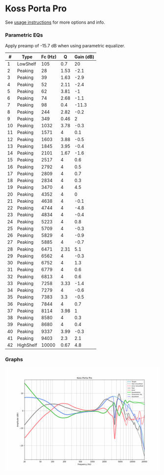 # Koss Porta Pro
See [usage instructions](https://github.com/jaakkopasanen/AutoEq#usage) for more options and info.

### Parametric EQs
Apply preamp of -15.7 dB when using parametric equalizer.

|   # | Type      |   Fc (Hz) |    Q |   Gain (dB) |
|-----|-----------|-----------|------|-------------|
|   1 | LowShelf  |       105 | 0.7  |        20   |
|   2 | Peaking   |        28 | 1.53 |        -2.1 |
|   3 | Peaking   |        39 | 1.63 |        -2.9 |
|   4 | Peaking   |        52 | 2.11 |        -2.4 |
|   5 | Peaking   |        62 | 3.81 |        -1   |
|   6 | Peaking   |        74 | 2.68 |        -1.1 |
|   7 | Peaking   |        98 | 0.4  |       -11.3 |
|   8 | Peaking   |       244 | 2.82 |        -0.2 |
|   9 | Peaking   |       349 | 0.46 |         2   |
|  10 | Peaking   |      1032 | 3.78 |        -0.3 |
|  11 | Peaking   |      1571 | 4    |         0.1 |
|  12 | Peaking   |      1603 | 3.88 |        -0.5 |
|  13 | Peaking   |      1845 | 3.95 |        -0.4 |
|  14 | Peaking   |      2101 | 1.67 |        -1.6 |
|  15 | Peaking   |      2517 | 4    |         0.6 |
|  16 | Peaking   |      2792 | 4    |         0.5 |
|  17 | Peaking   |      2809 | 4    |         0.7 |
|  18 | Peaking   |      2834 | 4    |         0.3 |
|  19 | Peaking   |      3470 | 4    |         4.5 |
|  20 | Peaking   |      4352 | 4    |         0   |
|  21 | Peaking   |      4638 | 4    |        -0.1 |
|  22 | Peaking   |      4744 | 4    |        -4.8 |
|  23 | Peaking   |      4834 | 4    |        -0.4 |
|  24 | Peaking   |      5223 | 4    |         0.8 |
|  25 | Peaking   |      5709 | 4    |        -0.3 |
|  26 | Peaking   |      5829 | 4    |        -0.9 |
|  27 | Peaking   |      5885 | 4    |        -0.7 |
|  28 | Peaking   |      6471 | 2.31 |         5.1 |
|  29 | Peaking   |      6562 | 4    |        -0.3 |
|  30 | Peaking   |      6752 | 4    |         1.3 |
|  31 | Peaking   |      6779 | 4    |         0.6 |
|  32 | Peaking   |      6813 | 4    |         0.6 |
|  33 | Peaking   |      7258 | 3.33 |        -1.4 |
|  34 | Peaking   |      7279 | 4    |        -0.6 |
|  35 | Peaking   |      7383 | 3.3  |        -0.5 |
|  36 | Peaking   |      7844 | 4    |         0.7 |
|  37 | Peaking   |      8114 | 3.98 |         1   |
|  38 | Peaking   |      8580 | 4    |         0.3 |
|  39 | Peaking   |      8680 | 4    |         0.4 |
|  40 | Peaking   |      9337 | 3.99 |        -0.3 |
|  41 | Peaking   |      9403 | 2.3  |         2.1 |
|  42 | HighShelf |     10000 | 0.67 |         4.8 |

### Graphs
![](./Koss%20Porta%20Pro.png)
